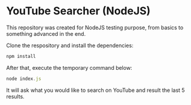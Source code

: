 # YouTube Searcher (NodeJS)
This repository was created for NodeJS testing purpose, from basics to something advanced in the end.

Clone the respository and install the dependencies:

```javascript
npm install
```

After that, execute the temporary command below:

```javascript
node index.js
```

It will ask what you would like to search on YouTube and result the last 5 results.
